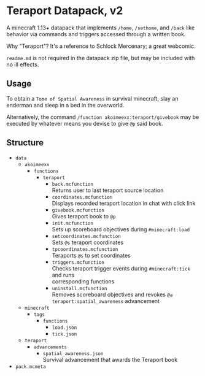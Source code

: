# Teraport Datapack, v2
A minecraft 1.13+ datapack that implements `/home`, `/sethome`, and `/back` 
like behavior via commands and triggers accessed through a written book.

Why "Teraport"? It's a reference to Schlock Mercenary; a great webcomic.

`readme.md` is not required in the datapack zip file, but may be included with 
no ill effects.

## Usage
To obtain a `Tome of Spatial Awareness` in survival minecraft, slay an enderman 
and sleep in a bed in the overworld.

Alternatively, the command `/function akoimeexx:teraport/givebook` may be 
executed by whatever means you devise to give `@p` said book.

## Structure
* `data`
  * `akoimeexx`
    * `functions`
      * `teraport`
        * `back.mcfunction`  
          Returns user to last teraport source location
        * `coordinates.mcfunction`  
          Displays recorded teraport location in chat with click link
        * `givebook.mcfunction`  
          Gives teraport book to `@p`
        * `init.mcfunction`  
          Sets up scoreboard objectives during `#minecraft:load`
        * `setcoordinates.mcfunction`  
          Sets `@s` teraport coordinates
        * `tpcoordinates.mcfunction`  
          Teraports `@s` to set coordinates
        * `triggers.mcfunction`  
          Checks teraport trigger events during `#minecraft:tick` and runs  
          corresponding functions
        * `uninstall.mcfunction`  
          Removes scoreboard objectives and revokes `@a`  
          `teraport:spatial_awareness` advancement
  * `minecraft`
    * `tags`
      * `functions`
        * `load.json`
        * `tick.json`
  * `teraport`
    * `advancements`
      * `spatial_awareness.json`  
        Survival advancement that awards the Teraport book
* `pack.mcmeta`
